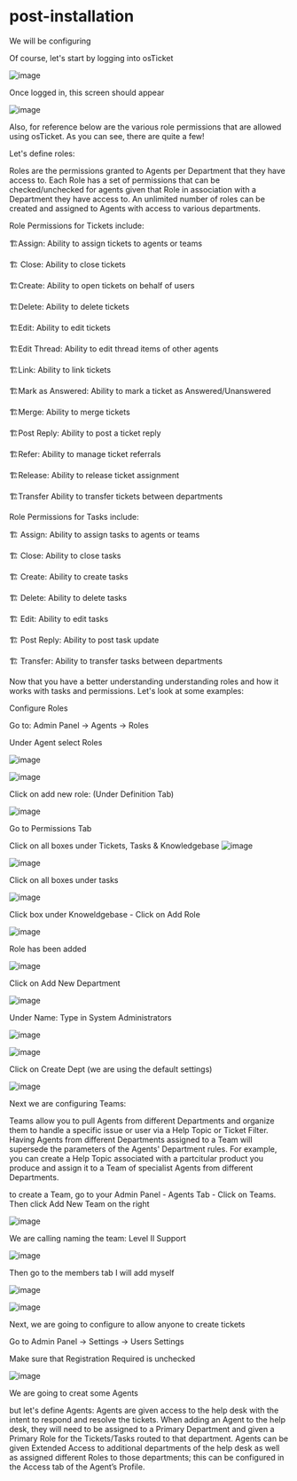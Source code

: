 # post-installation

We will be configuring 

Of course, let's start by logging into osTicket

![image](https://github.com/christyguajardo/osTicket-post-installation-setup/assets/147533626/38ae3701-fb10-4b86-b112-386222c12ac8)


Once logged in, this screen should appear

![image](https://github.com/christyguajardo/osTicket-post-installation-setup/assets/147533626/8993703d-4a53-41d6-99ae-0e97e43b5d69)


Also, for reference below are the various role permissions that are allowed using osTicket. As you can see, there are quite a few!

Let's define roles:

Roles are the permissions granted to Agents per Department that they have access to. Each Role has a set of permissions that can be checked/unchecked for agents given that Role in association with a Department they have access to. An unlimited number of roles can be created and assigned to Agents with access to various departments.

Role Permissions for Tickets include:

 🏗️Assign: Ability to assign tickets to agents or teams

 🏗️ Close: Ability to close tickets

 🏗️Create: Ability to open tickets on behalf of users

 🏗️Delete: Ability to delete tickets

 🏗️Edit: Ability to edit tickets

 🏗️Edit Thread: Ability to edit thread items of other agents

 🏗️Link: Ability to link tickets

 🏗️Mark as Answered: Ability to mark a ticket as Answered/Unanswered

 🏗️Merge: Ability to merge tickets

 🏗️Post Reply: Ability to post a ticket reply

 🏗️Refer: Ability to manage ticket referrals

 🏗️Release: Ability to release ticket assignment

 🏗️Transfer Ability to transfer tickets between departments


 Role Permissions for Tasks include:

 🏗️ Assign: Ability to assign tasks to agents or teams

 🏗️ Close: Ability to close tasks

 🏗️ Create: Ability to create tasks

 🏗️ Delete: Ability to delete tasks

 🏗️ Edit: Ability to edit tasks

 🏗️ Post Reply: Ability to post task update

 🏗️ Transfer: Ability to transfer tasks between departments


Now that you have a better understanding understanding roles and how it works with tasks and permissions. Let's look at some examples: 


Configure Roles

Go to: Admin Panel -> Agents -> Roles

Under Agent select Roles

![image](https://github.com/christyguajardo/osTicket-post-installation-setup/assets/147533626/20785db4-9c80-403a-8f16-b0217770d1eb)

![image](https://github.com/christyguajardo/osTicket-post-installation-setup/assets/147533626/a3450901-957f-46e4-9531-b16f90fa81d7)


Click on add new role: (Under Definition Tab)

![image](https://github.com/christyguajardo/osTicket-post-installation-setup/assets/147533626/72f3529e-c516-40e7-aeb5-307e9a51f049)


Go to Permissions Tab

Click on all boxes  under Tickets, Tasks & Knowledgebase 
![image](https://github.com/christyguajardo/osTicket-post-installation-setup/assets/147533626/62bd3960-fff7-496b-8ec0-b401496d52d2)

![image](https://github.com/christyguajardo/osTicket-post-installation-setup/assets/147533626/1d008c6b-1000-46ae-81df-98439967ec91)

Click on all boxes under tasks

![image](https://github.com/christyguajardo/osTicket-post-installation-setup/assets/147533626/3fe757d7-682e-4ea8-be89-2c5970cf340f)

Click box under Knoweldgebase - Click on Add Role 

![image](https://github.com/christyguajardo/osTicket-post-installation-setup/assets/147533626/91bf84a6-f4ce-42d6-9c07-74ebe47a1974)

Role has been added 

![image](https://github.com/christyguajardo/osTicket-post-installation-setup/assets/147533626/53c641ac-9cb6-4d6d-a0c4-3b200dace7ca)

Click on Add New Department

![image](https://github.com/christyguajardo/osTicket-post-installation-setup/assets/147533626/86fb0533-6b96-4202-97b1-416fc7da30e2)

Under Name: Type in System Administrators 

![image](https://github.com/christyguajardo/osTicket-post-installation-setup/assets/147533626/04e2d653-ff7a-45ae-ba2e-398da5d5b1b4)

![image](https://github.com/christyguajardo/osTicket-post-installation-setup/assets/147533626/b1447c47-9f54-4d81-8e05-a380d09f0e3c)

Click on Create Dept (we are using the default settings)

![image](https://github.com/christyguajardo/osTicket-post-installation-setup/assets/147533626/b5060be4-f6db-4539-86de-85088b624cdc)


Next we are configuring Teams:

Teams allow you to pull Agents from different Departments and organize them to handle a specific issue or user via a Help Topic or Ticket Filter.
Having Agents from different Departments assigned to a Team will supersede the parameters of the Agents' Department rules. For example, you can create a Help Topic associated with a partcitular product you produce and assign it to a Team of specialist Agents from different Departments. 

to create a Team, go to your Admin Panel - Agents Tab - Click on Teams. Then click Add New Team on the right

![image](https://github.com/christyguajardo/osTicket-post-installation-setup/assets/147533626/07a8f1e6-21fe-47b0-89fb-70fe056ba497)

We are calling naming the team: Level II Support 

![image](https://github.com/christyguajardo/osTicket-post-installation-setup/assets/147533626/5215ae3c-b550-4d7b-b7ac-fb7da0011cfa)

Then go to the members tab 
I will add myself 

![image](https://github.com/christyguajardo/osTicket-post-installation-setup/assets/147533626/a118fc5f-3fbf-4da9-9797-3727f734f605)

![image](https://github.com/christyguajardo/osTicket-post-installation-setup/assets/147533626/0a6dfb14-35eb-4764-871a-d3aa21293a3b)


Next, we are going to configure to allow anyone to create tickets

Go to Admin Panel -> Settings -> Users Settings


Make sure that Registration Required is unchecked 

![image](https://github.com/christyguajardo/osTicket-post-installation-setup/assets/147533626/d236e0ae-5750-4bb7-a916-1f824d4889c3)


We are going to creat some Agents

but let's define Agents: Agents are given access to the help desk with the intent to respond and resolve the tickets. When adding an Agent to the help desk, they will need to be assigned to a Primary Department and given a Primary Role for the Tickets/Tasks routed to that department. Agents can be given Extended Access to additional departments of the help desk as well as assigned different Roles to those departments; this can be configured in the Access tab of the Agent’s Profile.


